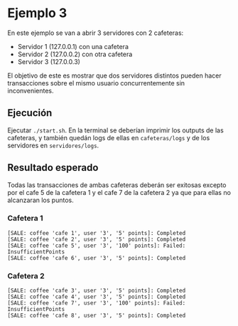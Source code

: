 # Ejemplo 3

En este ejemplo se van a abrir 3 servidores con 2 cafeteras:

- Servidor 1 (127.0.0.1) con una cafetera
- Servidor 2 (127.0.0.2) con otra cafetera
- Servidor 3 (127.0.0.3)

El objetivo de este es mostrar que dos servidores distintos pueden hacer transacciones sobre el mismo usuario concurrentemente sin inconvenientes.

## Ejecución

Ejecutar `./start.sh`. En la terminal se deberían imprimir los outputs de las cafeteras, y también quedán logs de ellas en `cafeteras/logs` y de los servidores en `servidores/logs`.

## Resultado esperado

Todas las transacciones de ambas cafeteras deberán ser exitosas excepto por el cafe 5 de la cafetera 1 y el cafe 7 de la cafetera 2 ya que para ellas no alcanzaran los puntos.

### Cafetera 1

```
[SALE: coffee 'cafe 1', user '3', '5' points]: Completed
[SALE: coffee 'cafe 2', user '3', '5' points]: Completed
[SALE: coffee 'cafe 5', user '3', '100' points]: Failed: InsufficientPoints
[SALE: coffee 'cafe 6', user '3', '5' points]: Completed
```

### Cafetera 2

```
[SALE: coffee 'cafe 3', user '3', '5' points]: Completed
[SALE: coffee 'cafe 4', user '3', '5' points]: Completed
[SALE: coffee 'cafe 7', user '3', '100' points]: Failed: InsufficientPoints
[SALE: coffee 'cafe 8', user '3', '5' points]: Completed
```
